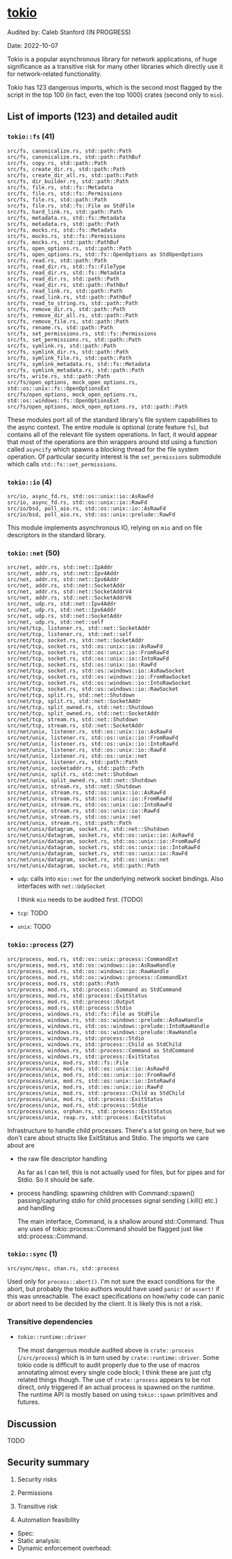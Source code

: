 # [tokio](https://docs.rs/tokio/latest/tokio/)

Audited by: Caleb Stanford
(IN PROGRESS)

Date: 2022-10-07

Tokio is a popular asynchronous library for network applications, of huge
significance as a transitive risk for many other libraries which directly use
it for network-related functionality.

Tokio has 123 dangerous imports, which is the second most flagged by the script
in the top 100 (in fact, even the top 1000) crates (second only to `mio`).

## List of imports (123) and detailed audit

### `tokio::fs` (41)

```
src/fs, canonicalize.rs, std::path::Path
src/fs, canonicalize.rs, std::path::PathBuf
src/fs, copy.rs, std::path::Path
src/fs, create_dir.rs, std::path::Path
src/fs, create_dir_all.rs, std::path::Path
src/fs, dir_builder.rs, std::path::Path
src/fs, file.rs, std::fs::Metadata
src/fs, file.rs, std::fs::Permissions
src/fs, file.rs, std::path::Path
src/fs, file.rs, std::fs::File as StdFile
src/fs, hard_link.rs, std::path::Path
src/fs, metadata.rs, std::fs::Metadata
src/fs, metadata.rs, std::path::Path
src/fs, mocks.rs, std::fs::Metadata
src/fs, mocks.rs, std::fs::Permissions
src/fs, mocks.rs, std::path::PathBuf
src/fs, open_options.rs, std::path::Path
src/fs, open_options.rs, std::fs::OpenOptions as StdOpenOptions
src/fs, read.rs, std::path::Path
src/fs, read_dir.rs, std::fs::FileType
src/fs, read_dir.rs, std::fs::Metadata
src/fs, read_dir.rs, std::path::Path
src/fs, read_dir.rs, std::path::PathBuf
src/fs, read_link.rs, std::path::Path
src/fs, read_link.rs, std::path::PathBuf
src/fs, read_to_string.rs, std::path::Path
src/fs, remove_dir.rs, std::path::Path
src/fs, remove_dir_all.rs, std::path::Path
src/fs, remove_file.rs, std::path::Path
src/fs, rename.rs, std::path::Path
src/fs, set_permissions.rs, std::fs::Permissions
src/fs, set_permissions.rs, std::path::Path
src/fs, symlink.rs, std::path::Path
src/fs, symlink_dir.rs, std::path::Path
src/fs, symlink_file.rs, std::path::Path
src/fs, symlink_metadata.rs, std::fs::Metadata
src/fs, symlink_metadata.rs, std::path::Path
src/fs, write.rs, std::path::Path
src/fs/open_options, mock_open_options.rs, std::os::unix::fs::OpenOptionsExt
src/fs/open_options, mock_open_options.rs, std::os::windows::fs::OpenOptionsExt
src/fs/open_options, mock_open_options.rs, std::path::Path
```

These modules port all of the standard library's file system capabilities to the
async context.
The entire module is optional (crate feature `fs`), but contains all of the
relevant file system operations.
In fact, it would appear that most of the operations are thin wrappers around
std using a function called `asyncify` which spawns a blocking thread for the
file system operation.
Of particular security interest is the `set_permissions` submodule which
calls `std::fs::set_permissions`.

### `tokio::io` (4)

```
src/io, async_fd.rs, std::os::unix::io::AsRawFd
src/io, async_fd.rs, std::os::unix::io::RawFd
src/io/bsd, poll_aio.rs, std::os::unix::io::AsRawFd
src/io/bsd, poll_aio.rs, std::os::unix::prelude::RawFd
```

  This module implements asynchronous IO, relying on `mio` and on
  file descriptors in the standard library.

### `tokio::net` (50)

```
src/net, addr.rs, std::net::IpAddr
src/net, addr.rs, std::net::Ipv4Addr
src/net, addr.rs, std::net::Ipv6Addr
src/net, addr.rs, std::net::SocketAddr
src/net, addr.rs, std::net::SocketAddrV4
src/net, addr.rs, std::net::SocketAddrV6
src/net, udp.rs, std::net::Ipv4Addr
src/net, udp.rs, std::net::Ipv6Addr
src/net, udp.rs, std::net::SocketAddr
src/net, udp.rs, std::net::self
src/net/tcp, listener.rs, std::net::SocketAddr
src/net/tcp, listener.rs, std::net::self
src/net/tcp, socket.rs, std::net::SocketAddr
src/net/tcp, socket.rs, std::os::unix::io::AsRawFd
src/net/tcp, socket.rs, std::os::unix::io::FromRawFd
src/net/tcp, socket.rs, std::os::unix::io::IntoRawFd
src/net/tcp, socket.rs, std::os::unix::io::RawFd
src/net/tcp, socket.rs, std::os::windows::io::AsRawSocket
src/net/tcp, socket.rs, std::os::windows::io::FromRawSocket
src/net/tcp, socket.rs, std::os::windows::io::IntoRawSocket
src/net/tcp, socket.rs, std::os::windows::io::RawSocket
src/net/tcp, split.rs, std::net::Shutdown
src/net/tcp, split.rs, std::net::SocketAddr
src/net/tcp, split_owned.rs, std::net::Shutdown
src/net/tcp, split_owned.rs, std::net::SocketAddr
src/net/tcp, stream.rs, std::net::Shutdown
src/net/tcp, stream.rs, std::net::SocketAddr
src/net/unix, listener.rs, std::os::unix::io::AsRawFd
src/net/unix, listener.rs, std::os::unix::io::FromRawFd
src/net/unix, listener.rs, std::os::unix::io::IntoRawFd
src/net/unix, listener.rs, std::os::unix::io::RawFd
src/net/unix, listener.rs, std::os::unix::net
src/net/unix, listener.rs, std::path::Path
src/net/unix, socketaddr.rs, std::path::Path
src/net/unix, split.rs, std::net::Shutdown
src/net/unix, split_owned.rs, std::net::Shutdown
src/net/unix, stream.rs, std::net::Shutdown
src/net/unix, stream.rs, std::os::unix::io::AsRawFd
src/net/unix, stream.rs, std::os::unix::io::FromRawFd
src/net/unix, stream.rs, std::os::unix::io::IntoRawFd
src/net/unix, stream.rs, std::os::unix::io::RawFd
src/net/unix, stream.rs, std::os::unix::net
src/net/unix, stream.rs, std::path::Path
src/net/unix/datagram, socket.rs, std::net::Shutdown
src/net/unix/datagram, socket.rs, std::os::unix::io::AsRawFd
src/net/unix/datagram, socket.rs, std::os::unix::io::FromRawFd
src/net/unix/datagram, socket.rs, std::os::unix::io::IntoRawFd
src/net/unix/datagram, socket.rs, std::os::unix::io::RawFd
src/net/unix/datagram, socket.rs, std::os::unix::net
src/net/unix/datagram, socket.rs, std::path::Path
```
- `udp`: calls into `mio::net` for the underlying network socket bindings.
  Also interfaces with `net::UdpSocket`

  I think `mio` needs to be audited first. (TODO)

- `tcp`: TODO

- `unix`: TODO

### `tokio::process` (27)

```
src/process, mod.rs, std::os::unix::process::CommandExt
src/process, mod.rs, std::os::windows::io::AsRawHandle
src/process, mod.rs, std::os::windows::io::RawHandle
src/process, mod.rs, std::os::windows::process::CommandExt
src/process, mod.rs, std::path::Path
src/process, mod.rs, std::process::Command as StdCommand
src/process, mod.rs, std::process::ExitStatus
src/process, mod.rs, std::process::Output
src/process, mod.rs, std::process::Stdio
src/process, windows.rs, std::fs::File as StdFile
src/process, windows.rs, std::os::windows::prelude::AsRawHandle
src/process, windows.rs, std::os::windows::prelude::IntoRawHandle
src/process, windows.rs, std::os::windows::prelude::RawHandle
src/process, windows.rs, std::process::Stdio
src/process, windows.rs, std::process::Child as StdChild
src/process, windows.rs, std::process::Command as StdCommand
src/process, windows.rs, std::process::ExitStatus
src/process/unix, mod.rs, std::fs::File
src/process/unix, mod.rs, std::os::unix::io::AsRawFd
src/process/unix, mod.rs, std::os::unix::io::FromRawFd
src/process/unix, mod.rs, std::os::unix::io::IntoRawFd
src/process/unix, mod.rs, std::os::unix::io::RawFd
src/process/unix, mod.rs, std::process::Child as StdChild
src/process/unix, mod.rs, std::process::ExitStatus
src/process/unix, mod.rs, std::process::Stdio
src/process/unix, orphan.rs, std::process::ExitStatus
src/process/unix, reap.rs, std::process::ExitStatus
```

Infrastructure to handle child processes.
There's a lot going on here, but we don't care about structs
like ExitStatus and Stdio. The imports we care about are
- the raw file descriptor handling

  As far as I can tell, this is not actually used for files, but for pipes
  and for Stdio.
  So it should be safe.

- process handling:
  spawning children with Command::spawn()
  passing/capturing stdio for child processes
  signal sending (.kill() etc.) and handling

  The main interface, Command, is a shallow around std::Command.
  Thus any uses of tokio::process::Command should be flagged just like
  std::process::Command.

### `tokio::sync` (1)

```
src/sync/mpsc, chan.rs, std::process
```

Used only for `process::abort()`.
I'm not sure the exact conditions for the abort,
but probably the tokio authors would have used `panic!` or
`assert!` if this was unreachable.
The exact specifications on how/why code can panic or abort
need to be decided by the client.
It is likely this is not a risk.

### Transitive dependencies

- `tokio::runtime::driver`

  The most dangerous module audited above is `crate::process` (`/src/process`)
  which is in turn used by `crate::runtime::driver`.
  Some tokio code is difficult to audit properly due to the use of macros
  annotating almost every single code block; I think these are just cfg related
  things though. The use of `crate::process` appears to be not direct, only
  triggered if an actual process is spawned on the runtime. The runtime API
  is mostly based on using `tokio::spawn` primitives and futures.

## Discussion

TODO

## Security summary

1. Security risks

<!-- Short answer -->

2. Permissions

<!-- Short answer -->

3. Transitive risk

<!-- Short answer -->

4. Automation feasibility

<!-- Feasible/infeasible -->

- Spec:
- Static analysis:
- Dynamic enforcement overhead:
